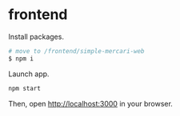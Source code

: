 # frontend

Install packages.

```sh
# move to /frontend/simple-mercari-web
$ npm i
```

Launch app.

```sh
npm start
```

Then, open [http://localhost:3000](http://localhost:3000) in your browser.
